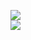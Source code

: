 [![](https://img.shields.io/badge/Made%20With-Github%20Spray-lightgrey.svg?style=for-the-badge&logo=github)](https://github.com/Annihil/github-spray#2659)  
[![](https://i.imgur.com/2DrTn0Z.gif)](https://github.com/Annihil/github-spray)